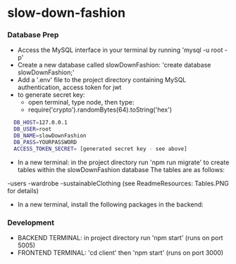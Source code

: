 # slow-down-fashion

### Database Prep

- Access the MySQL interface in your terminal by running 'mysql -u root -p'
- Create a new database called slowDownFashion: 'create database slowDownFashion;'
- Add a '.env' file to the project directory containing MySQL authentication, access token for jwt
- to generate secret key:
  - open terminal, type node, then type:
  - require('crypto').randomBytes(64).toString('hex')

```bash
  DB_HOST=127.0.0.1
  DB_USER=root
  DB_NAME=slowDownFashion
  DB_PASS=YOURPASSWORD
  ACCESS_TOKEN_SECRET= [generated secret key - see above]
```

- In a new terminal: in the project directory run 'npm run migrate' to create tables within the slowDownFashion database
  The tables are as follows:

-users
-wardrobe
-sustainableClothing
(see ReadmeResources: Tables.PNG for details)

- In a new terminal, install the following packages in the backend:

### Development

- BACKEND TERMINAL: in project directory run 'npm start' (runs on port 5005)
- FRONTEND TERMINAL: 'cd client' then 'npm start' (runs on port 3000)
